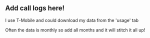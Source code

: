 ## Add call logs here!

I use T-Mobile and could download my data from the 'usage' tab

Often the data is monthly so add all months and it will stitch it all up!
